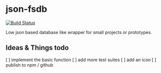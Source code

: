 # json-fsdb

[![Build Status](https://travis-ci.org/h2xd/json-fsdb.svg?branch=master)](https://travis-ci.org/h2xd/json-fsdb)

Low json based database like wrapper for small projects or prototypes.

## Ideas & Things todo

[ ] implement the basic function
[ ] add more test suites
[ ] add an icon
[ ] publish to npm / github
